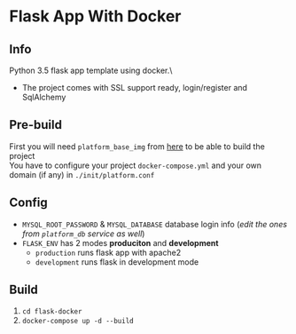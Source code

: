 # Flask App With Docker

## Info
Python 3.5 flask app template using docker.\
- The project comes with SSL support ready, login/register and SqlAlchemy

## Pre-build
First you will need `platform_base_img` from [here](https://github.com/rdelian/platform-base-image) to be able to build the project \
You have to configure your project `docker-compose.yml` and your own domain (if any) in `./init/platform.conf` 

## Config
- `MYSQL_ROOT_PASSWORD` & `MYSQL_DATABASE` database login info (_edit the ones from `platform_db` service as well_)
- `FLASK_ENV` has 2 modes **produciton** and **development**
    - `production` runs flask app with apache2
    - `development` runs flask in development mode


## Build
1. `cd flask-docker`
2. `docker-compose up -d --build`


